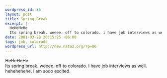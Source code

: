 ```yaml
--- 
wordpress_id: 86
layout: post
title: Spring Break
excerpt: |-
  HeHeHeHe
  Its spring break. weeee. off to colorado. i have job interviews as well. hehehehehe. i am sooo excited.
date: 2001-03-28 20:15:25 -06:00
tags: job, colorado
wordpress_url: http://new.nata2.org/?p=86
---
```

HeHeHeHe<br>
Its spring break. weeee. off to colorado. i have job interviews as well. hehehehehe. i am sooo excited.
